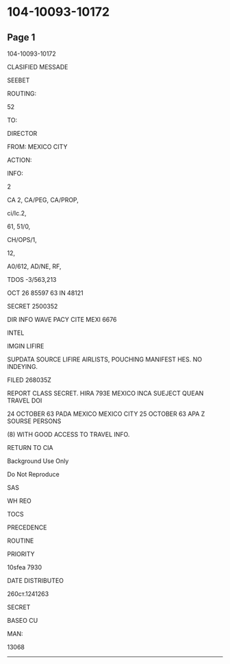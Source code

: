 # 104-10093-10172

## Page 1

104-10093-10172

CLASIFIED MESSADE

SEEBET

ROUTING:

52

TO:

DIRECTOR

FROM: MEXICO CITY

ACTION:

INFO:

2

CA 2, CA/PEG, CA/PROP,

ci/Ic.2,

61, 51/0,

CH/OPS/1,

12,

A0/612, AD/NE, RF,

TDOS -3/563,213

OCT 26 85597 63 IN 48121

SECRET 2500352

DIR INFO WAVE PACY CITE MEXI 6676

INTEL

IMGIN LIFIRE

SUPDATA SOURCE LIFIRE AIRLISTS, POUCHING MANIFEST HES. NO INDEYING.

FILED 268035Z

REPORT CLASS SECRET. HIRA 793E MEXICO INCA SUEJECT QUEAN TRAVEL DOI

24 OCTOBER 63 PADA MEXICO MEXICO CITY 25 OCTOBER 63 APA Z SOURSE PERSONS

(8) WITH GOOD ACCESS TO TRAVEL INFO.

RETURN TO CIA

Background Use Only

Do Not Reproduce

SAS

WH REO

TOCS

PRECEDENCE

ROUTINE

PRIORITY

10sfea 7930

DATE DISTRIBUTEO

260ст.1241263

SECRET

BASEO CU

MAN:

13068

---

